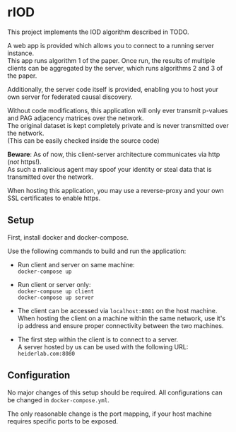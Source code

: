# rIOD

This project implements the IOD algorithm described in TODO.

A web app is provided which allows you to connect to a running server instance.  
This app runs algorithm 1 of the paper.
Once run, the results of multiple clients can be aggregated by the server, which runs algorithms 2 and 3 of the paper.

Additionally, the server code itself is provided, enabling you to host your own server for federated causal discovery.

Without code modifications, this application will only ever transmit p-values and PAG adjacency matrices over the network.  
The original dataset is kept completely private and is never transmitted over the network.  
(This can be easily checked inside the source code)


**Beware**: As of now, this client-server architecture communicates via http (_not_ https!).  
As such a malicious agent may spoof your identity or steal data that is transmitted over the network.

When hosting this application, you may use a reverse-proxy and your own SSL certificates to enable https.

## Setup

First, install docker and docker-compose.

Use the following commands to build and run the application:

* Run client and server on same machine:  
`docker-compose up`

* Run client or server only:  
`docker-compuse up client`  
`docker-compose up server`

* The client can be accessed via `localhost:8081` on the host machine.  
When hosting the client on a machine within the same network, use it's ip address and ensure proper connectivity between the two machines.

* The first step within the client is to connect to a server.  
A server hosted by us can be used with the following URL: `heiderlab.com:8080`

## Configuration

No major changes of this setup should be required.
All configurations can be changed in `docker-compose.yml`.

The only reasonable change is the port mapping, if your host machine requires specific ports to be exposed. 
